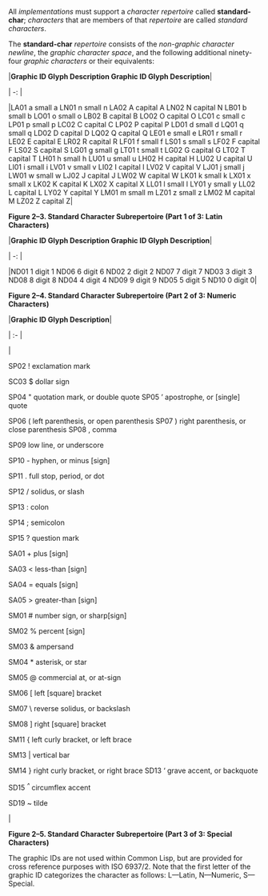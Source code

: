  



All *implementations* must support a *character repertoire* called **standard-char**; *characters* that are members of that *repertoire* are called *standard characters*. 



The **standard-char** *repertoire* consists of the *non-graphic character newline*, the *graphic character space*, and the following additional ninety-four *graphic characters* or their equivalents:  







|**Graphic ID Glyph Description Graphic ID Glyph Description**|

| -: |

|LA01 a small a LN01 n small n LA02 A capital A LN02 N capital N LB01 b small b LO01 o small o LB02 B capital B LO02 O capital O LC01 c small c LP01 p small p LC02 C capital C LP02 P capital P LD01 d small d LQ01 q small q LD02 D capital D LQ02 Q capital Q LE01 e small e LR01 r small r LE02 E capital E LR02 R capital R LF01 f small f LS01 s small s LF02 F capital F LS02 S capital S LG01 g small g LT01 t small t LG02 G capital G LT02 T capital T LH01 h small h LU01 u small u LH02 H capital H LU02 U capital U LI01 i small i LV01 v small v LI02 I capital I LV02 V capital V LJ01 j small j LW01 w small w LJ02 J capital J LW02 W capital W LK01 k small k LX01 x small x LK02 K capital K LX02 X capital X LL01 l small l LY01 y small y LL02 L capital L LY02 Y capital Y LM01 m small m LZ01 z small z LM02 M capital M LZ02 Z capital Z|





**Figure 2–3. Standard Character Subrepertoire (Part 1 of 3: Latin Characters)** 



|**Graphic ID Glyph Description Graphic ID Glyph Description**|

| -: |

|ND01 1 digit 1 ND06 6 digit 6 ND02 2 digit 2 ND07 7 digit 7 ND03 3 digit 3 ND08 8 digit 8 ND04 4 digit 4 ND09 9 digit 9 ND05 5 digit 5 ND10 0 digit 0|





**Figure 2–4. Standard Character Subrepertoire (Part 2 of 3: Numeric Characters)** 











|**Graphic ID Glyph Description**|

| :- |

|<p>SP02 ! exclamation mark </p><p>SC03 $ dollar sign </p><p>SP04 " quotation mark, or double quote SP05 ’ apostrophe, or [single] quote </p><p>SP06 ( left parenthesis, or open parenthesis SP07 ) right parenthesis, or close parenthesis SP08 , comma </p><p>SP09 low line, or underscore </p><p>SP10 - hyphen, or minus [sign] </p><p>SP11 . full stop, period, or dot </p><p>SP12 / solidus, or slash </p><p>SP13 : colon </p><p>SP14 ; semicolon </p><p>SP15 ? question mark </p><p>SA01 + plus [sign] </p><p>SA03 &lt; less-than [sign] </p><p>SA04 = equals [sign] </p><p>SA05 &gt; greater-than [sign] </p><p>SM01 # number sign, or sharp[sign] </p><p>SM02 % percent [sign] </p><p>SM03 &amp; ampersand </p><p>SM04 \* asterisk, or star </p><p>SM05 @ commercial at, or at-sign </p><p>SM06 [ left [square] bracket </p><p>SM07 \ reverse solidus, or backslash </p><p>SM08 ] right [square] bracket </p><p>SM11 \{ left curly bracket, or left brace </p><p>SM13 | vertical bar </p><p>SM14 \} right curly bracket, or right brace SD13 ‘ grave accent, or backquote </p><p>SD15 <i><sup>^</sup></i> circumflex accent </p><p>SD19 &#126; tilde</p>|





**Figure 2–5. Standard Character Subrepertoire (Part 3 of 3: Special Characters)** 



The graphic IDs are not used within Common Lisp, but are provided for cross reference purposes with ISO 6937/2. Note that the first letter of the graphic ID categorizes the character as follows: L—Latin, N—Numeric, S—Special. 




